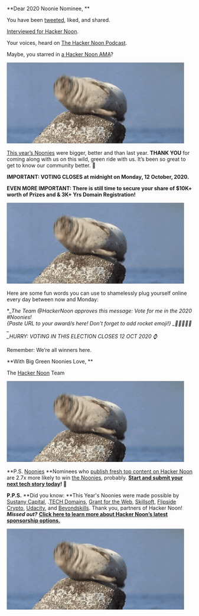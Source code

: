 <!-- Copy and paste the converted output. -->

<!-----
NEW: Check the "Suppress top comment" option to remove this info from the output.

Conversion time: 2.734 seconds.


Using this Markdown file:

1. Paste this output into your source file.
2. See the notes and action items below regarding this conversion run.
3. Check the rendered output (headings, lists, code blocks, tables) for proper
   formatting and use a linkchecker before you publish this page.

Conversion notes:

* Docs to Markdown version 1.0β29
* Sun Oct 11 2020 00:10:27 GMT-0700 (PDT)
* Source doc: Noonies Email to Nominees: LAST FEW DAYS [delivered]
* This document has images: check for >>>>>  gd2md-html alert:  inline image link in generated source and store images to your server. NOTE: Images in exported zip file from Google Docs may not appear in  the same order as they do in your doc. Please check the images!

----->

**Dear 2020 Noonie Nominee, **

You have been [tweeted](https://twitter.com/hashtag/noonies?), liked, and shared.

[Interviewed for Hacker Noon](https://hackernoon.com/tagged/noonies).

Your voices, heard on [The Hacker Noon Podcast](https://www.youtube.com/playlist?list=PLzeK5ofgBRBG9IfJqY7O_fTSywVVgWvXT).

Maybe, you starred in [a Hacker Noon AMA](https://hackernoon.com/tagged/hackernoon-ama)?


![alt_text](https://raw.githubusercontent.com/atherdon/newsletters/master/archive/img/memes/october/6/3.gif "image_tooltip")


[This year’s Noonies](https://noonies.tech/) were bigger, better and than last year. **THANK YOU** for coming along with us on this wild, green ride with us. It’s been so great to get to know our community better. 💚

**IMPORTANT: VOTING CLOSES at midnight on Monday, 12 October, 2020.**



**EVEN MORE IMPORTANT: There is still time to secure your share of $10K+ worth of Prizes and & 3K+ Yrs Domain Registration!**



![alt_text](https://raw.githubusercontent.com/atherdon/newsletters/master/archive/img/memes/october/6/3.gif "image_tooltip")


Here are some fun words you can use to shamelessly plug yourself online every day between now and Monday:

**_The Team @HackerNoon approves this message: Vote for me in the 2020 #Noonies!  \
{Paste URL to your award/s here! Don’t forget to add rocket emoji!} _🚀🚀🚀🚀🚀 _ \
_*HURRY: VOTING IN THIS ELECTION CLOSES 12 OCT 2020 ⌚**

Remember: We’re all winners here.

**With Big Green Noonies Love, **

The [Hacker Noon](https://hackernoon.com/) Team



![alt_text](https://raw.githubusercontent.com/atherdon/newsletters/master/archive/img/memes/october/6/3.gif "image_tooltip")


**P.S. [Noonies](https://noonies.tech/) **Nominees who [publish fresh top content on Hacker Noon](https://hackernoon.com/tagged/hackernoon-top-story) are 2.7x more likely to win [the Noonies](https://noonies.tech/), probably. **[Start and submit your next tech story today](https://app.hackernoon.com/new)! 💃**

**P.P.S.** **Did you know: **This Year's Noonies were made possible by [Sustany Capital](https://bit.ly/38KPQMB), .[TECH Domains](https://bit.ly/38OYGce), [Grant for the Web](https://bit.ly/3dPJgWk), [Skillsoft](https://bit.ly/2P3b1At), [Flipside Crypto](https://bit.ly/3gNQoUY), [Udacity](https://bit.ly/2ZmoeKD), and [Beyondskills](https://bit.ly/2Zh2q1O). Thank you, partners of Hacker Noon!  **_Missed out?_** **[Click here to learn more about Hacker Noon’s latest sponsorship options. ](https://www.noonifications.tech/w/whoZ7A892KZHnBO1rfKvXRzQ)**


![alt_text](https://raw.githubusercontent.com/atherdon/newsletters/master/archive/img/memes/october/6/3.gif "image_tooltip")
